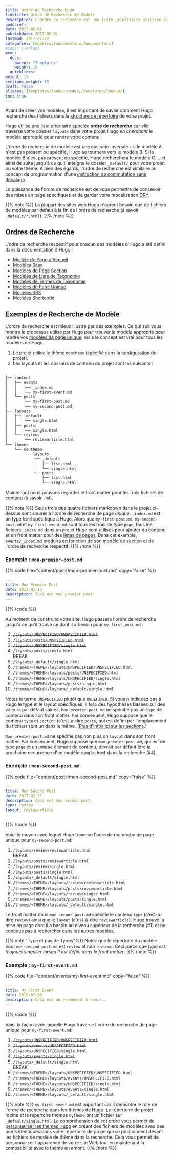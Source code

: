```yaml
---
title: Ordre de Recherche Hugo
linktitle: Ordre de Recherche de Modèle
description: L'ordre de recherche est une liste prioritaire utilisée par Hugo car elle traverse vos fichiers à la recherche du fichier approprié correspondant pour produire votre contenu.
godocref:
date: 2017-02-01
publishdate: 2017-02-01
lastmod: 2017-07-22
categories: [modèles,fondamentaux,fundamentals]
#tags: [lookup]
menu:
  docs:
    parent: "Templates"
    weight: 15
  quicklinks:
weight: 15
sections_weight: 15
draft: false
aliases: [templates/lookup-order,/templates/lookup/]
toc: true
---
```


Avant de créer vos modèles, il est important de savoir comment Hugo recherche des fichiers dans la [structure de répertoire][structure-dossier] de votre projet.

Hugo utilise une liste prioritaire appelée **ordre de recherche** car elle traverse votre dossier `layouts` dans votre projet Hugo *en cherchant* le modèle approprié pour rendre votre contenu.

L'ordre de recherche de modèle est une cascade inversée : si le modèle A n'est pas présent ou spécifié, Hugo se tournera vers le modèle B. Si le modèle B n'est pas présent ou spécifié, Hugo recherchera le modèle C ... et ainsi de suite jusqu'à ce qu'il atteigne le dossier `_default/` pour votre projet ou votre thème. À bien des égards, l'ordre de recherche est similaire au concept de programmation d'une [instruction de commutation sans décalage][switch].

La puissance de l'ordre de recherche est de vous permettre de concevoir des mises en page spécifiques et de garder votre modélisation [DRY][].

{{% note %}}
La plupart des sites web Hugo n'auront besoin que de  fichiers de modèles par défaut à la fin de l'ordre de recherche (à savoir `_default/*.html`).
{{% /note %}}

## Ordres de Recherche

L'odre de recherche respectif pour chacun des modèles d'Hugo a été défini dans la documentation d'Hugo :

* [Modèle de Page d'Accueil][home]
* [Modèles Base][base]
* [Modèles de Page Section][sectionlookup]
* [Modèles de Liste de Taxonomie][taxonomylookup]
* [Modèles de Termes de Taxonomie][termslookup]
* [Modèles de Page Unique][singlelookup]
* [Modèles RSS][rsslookup]
* [Modèles Shortcode][sclookup]

## Exemples de Recherche de Modèle

L'ordre de recherche est mieux illustré par des exemples. Ce qui suit vous montre le processus utilisé par Hugo pour trouver le modèle approprié pour rendre vos [modèles de page unique][single page templates], mais le concept est vrai pour tous les modèles de Hugo.

1. Le projet utilise le thème `montheme` (spécifié dans la [configuration][config] du projet).
2. Les layouts et les dossiers de contenu du projet sont les suivants :

```bash
.
├── content
│   ├── events
│   │   ├── _index.md
│   │   └── my-first-event.md
│   └── posts
│       ├── my-first-post.md
│       └── my-second-post.md
├── layouts
│   ├── _default
│   │   └── single.html
│   ├── posts
│   │   └── single.html
│   └── reviews
│       └── reviewarticle.html
└── themes
    └── montheme
        └── layouts
            ├── _default
            │   ├── list.html
            │   └── single.html
            └── posts
                ├── list.html
                └── single.html
```


Maintenant nous pouvons regarder le front matter pour les trois fichiers de contenu (à savoir `.md`).

{{% note  %}}
Seuls trois des quatre fichiers markdown dans le projet ci-dessus sont soumis à l'ordre de recherche de page *unique*. `_index.md` est un type `kind` spécifique à Hugo. Alors que `my-first-post.md`, `my-second-post.md` et `my-first-event.md` sont tous les trois de type `page`, tous les fichiers `_index.md` dans un projet Hugo sont utilisés pour ajouter du contenu et un front matter pour des [listes de pages](/templates/lists/). Dans cet exemple, `events/_index.md` produira en fonction de son [modèle de section](/templates/section-templates/) et de l'ordre de recherche respectif.
{{% /note %}}

### Exemple : `mon-premier-post.md`

{{% code file="content/posts/mon-premier-post.md" copy="false" %}}
```yaml
---
title: Mon Premier Post
date: 2017-02-19
description: Ceci est mon premier post.
---
```
{{% /code %}}

Au moment de construire votre site, Hugo passera l'ordre de recherche jusqu'à ce qu'il trouve ce dont il a besoin pour `my-first-post.md` :

1. ~~`/layouts/UNSPECIFIED/UNSPECIFIED.html`~~
2. ~~`/layouts/posts/UNSPECIFIED.html`~~
3. ~~`/layouts/UNSPECIFIED/single.html`~~
4. <span class="yes">`/layouts/posts/single.html`</span>
  <br><span class="break">BREAK</span>
5. <span class="na">`/layouts/_default/single.html`</span>
6. <span class="na">`/themes/<THEME>/layouts/UNSPECIFIED/UNSPECIFIED.html`</span>
7. <span class="na">`/themes/<THEME>/layouts/posts/UNSPECIFIED.html`</span>
8. <span class="na">`/themes/<THEME>/layouts/UNSPECIFIED/single.html`</span>
9. <span class="na">`/themes/<THEME>/layouts/posts/single.html`</span>
10. <span class="na">`/themes/<THEME>/layouts/_default/single.html`</span>

Notez le terme `UNSPECIFIED` plutôt que `UNDEFINED`. Si vous n'indiquez pas à Hugo le type et le layout spécifiques, il fera des hypothèses basées sur des valeurs par défaut saines. `Mon-premier-post.md` ne spécifie pas un `type` de contenu dans son front matter. Par conséquent, Hugo suppose que le contenu `type` et `section` (c'est-à-dire `posts`, qui est défini par l'emplacement du fichier) sont un dans le même. ([Plus d'infos ici sur les sections][sections].)

`Mon-premier-post.md` ne spécifie pas non plus un `layout` dans son front matter. Par conséquent, Hugo suppose que `mon-premier-post.md`, qui est de type `page` et un *unique* élément de contenu, devrait par défaut être la prochaine occurrence d'un modèle `single.html` dans la recherche (#4).

### Exemple : `mon-second-post.md`

{{% code file="content/posts/mon-second-post.md" copy="false" %}}
```yaml
---
title: Mon Second Post
date: 2017-02-21
description: Ceci est mon second post.
type: review
layout: reviewarticle
---
```
{{% /code %}}

Voici le moyen avec lequel Hugo traverse l'odre de recherche de page-unique pour `my-second-post.md`:

1. <span class="yes">`/layouts/review/reviewarticle.html`</span>
  <br><span class="break">BREAK</span>
2. <span class="na">`/layouts/posts/reviewarticle.html`</span>
3. <span class="na">`/layouts/review/single.html`</span>
4. <span class="na">`/layouts/posts/single.html`</span>
5. <span class="na">`/layouts/_default/single.html`</span>
6. <span class="na">`/themes/<THEME>/layouts/review/reviewarticle.html`</span>
7. <span class="na">`/themes/<THEME>/layouts/posts/reviewarticle.html`</span>
8. <span class="na">`/themes/<THEME>/layouts/review/single.html`</span>
9. <span class="na">`/themes/<THEME>/layouts/posts/single.html`</span>
10. <span class="na">`/themes/<THEME>/layouts/_default/single.html`</span>

Le front matter dans `mon-second-post.md` spécifie le contenu `type` (c'est-à-dire `review`) ainsi que le `layout` (c'est-à-dire `reviewarticle`). Hugo trouve la mise en page dont il a besoin au niveau supérieur de la recherche (#1) et ne continue pas à rechercher dans les autres modèles.

{{% note "Type et pas de Types"%}}
Notez que le répertoire du modèle pour `mon-second-post.md` est `review` et non `reviews`. Ceci parce que *type est toujours singulier lorsqu'il est défini dans le front matter*.
{{% /note %}}


### Exemple : `my-first-event.md`

{{% code file="content/events/my-first-event.md" copy="false" %}}
```yaml
---
title: My First Event
date: 2018-07-06
description: Ceci est un évenement à venir..
---
```
{{% /code %}}

Voici la façon avec laquelle Hugo traverse l'ordre de recherche de page-unique pour `my-first-event.md`:

1. ~~`/layouts/UNSPECIFIED/UNSPECIFIED.html`~~
2. ~~`/layouts/events/UNSPECIFIED.html`~~
3. ~~`/layouts/UNSPECIFIED/single.html`~~
4. ~~`/layouts/events/single.html`~~
5. <span class="yes">`/layouts/_default/single.html`</span>
<br><span class="break">BREAK</span>
6. <span class="na">`/themes/<THEME>/layouts/UNSPECIFIED/UNSPECIFIED.html`</span>
7. <span class="na">`/themes/<THEME>/layouts/events/UNSPECIFIED.html`</span>
8. <span class="na">`/themes/<THEME>/layouts/UNSPECIFIED/single.html`</span>
9. <span class="na">`/themes/<THEME>/layouts/events/single.html`</span>
10. <span class="na">`/themes/<THEME>/layouts/_default/single.html`</span>


{{% note %}}
`my-first-event.md` est important car il démontre le rôle de l'ordre de recherche dans les thèmes de Hugo. Le répertoire de projet racine *et* le répertoire thèmes `mytheme` ont un fichier  sur `_default/single.html`. La compréhension de cet ordre vous permet de [personnaliser les thèmes Hugo](/themes/personnaliser/)  en créant des fichiers de modèles avec des noms identiques dans votre répertoire de projet qui se positionnent devant les fichiers de modèle de thème dans la recherche. Cela vous permet de personnaliser l'apparence de votre site Web tout en maintenant la compatibilité avec le thème en amont.
{{% /note %}}

[base]: /templates/base/#ordre-de-recherche-du-modèle-de-base
[config]: /demarrage/configuration/
[structure-dossier]: /demarrage/structure-dossier/
[DRY]: https://en.wikipedia.org/wiki/Don%27t_repeat_yourself
[home]: /templates/pageaccueil/#ordre-de-recherche-du-modèle-de-page-d-accueil

[rsslookup]: /templates/rss/#rss-template-lookup-order
[sclookup]: /templates/shortcode-templates/#shortcode-template-lookup-order
[sections]: /gestion-contenu/sections/
[sectionlookup]: /templates/section-templates/#section-template-lookup-order
[single page templates]: /templates/single-page-templates/
[singlelookup]: /templates/single-page-templates/#single-page-template-lookup-order
[switch]: https://en.wikipedia.org/wiki/Switch_statement#Fallthrough
[taxonomylookup]: /templates/taxonomy-templates/#taxonomy-list-template-lookup-order
[termslookup]: /templates/taxonomy-templates/#taxonomy-terms-template-lookup-order
